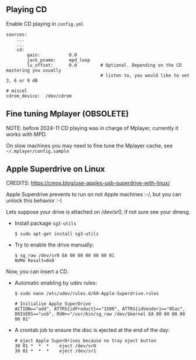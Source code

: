 ## Playing CD

Enable CD playing in `config.yml`

    sources:
        ...
        ...
        cd:
            gain:           0.0
            jack_pname:     mpd_loop
            lu_offset:      0.0         # Optional. Depending on the CD mastering you usually
                                        # listen to, you would like to set 3, 6 or 9 dB

    # miscel
    cdrom_device:  /dev/cdrom


## Fine tuning Mplayer (OBSOLETE)

NOTE: before 2024-11 CD playing was in charge of Mplayer, currently it works with MPD.

On slow machines you may need to fine tune the Mplayer cache, see `~/.mplayer/config.sample`


## Apple Superdrive on Linux

CREDITS: https://cmos.blog/use-apples-usb-superdrive-with-linux/


Apple Superdrive prevents to run on not Apple machines :-/, but you can unlock this behavior :-)

Lets suppose your drive is attached on /dev/sr0, if not sure see your dmesg.

- Install package `sg3-utils`

    ```
    $ sudo apt-get install sg3-utils
    ```

- Try to enable the drive manually:

    ```
    $ sg_raw /dev/sr0 EA 00 00 00 00 00 01
    NVMe Result=0x0
    ```

Now, you can insert a CD.

- Automatic enabling by udev rules:

    ```
    $ sudo nano /etc/udev/rules.d/60-Apple-Superdrive.rules
    ```

    ```
    # Initialise Apple SuperDrive
    ACTION=="add", ATTRS{idProduct}=="1500", ATTRS{idVendor}=="05ac", DRIVERS=="usb", RUN+="/usr/bin/sg_raw /dev/$kernel EA 00 00 00 00 00 01"
    ```

- A crontab job to ensure the disc is ejected at the end of the day:

    ```
    # eject Apple SuperDrives because no tray eject button
    30 01 *  *  *    eject /dev/sr0
    30 01 *  *  *    eject /dev/sr1
    ```
